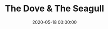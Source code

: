 ---
title: The Dove & The Seagull
date: '2020-05-18 00:00:00'
description: Retro, vintage inspired nature and fine art prints.
thumbnail: "/images/seagull.png"
link: https://www.etsy.com/uk/shop/TheDoveAndTheSeagull
tags:
- Personal project
- E-commerce
layout: linkpost
---